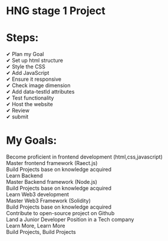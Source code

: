 # HNG stage 1 Project
# Steps:
✔ Plan my Goal     
✔ Set up html structure     
✔ Style the CSS     
✔ Add JavaScript     
✔ Ensure it responsive     
✔ Check image dimension     
✔ Add data-testId attributes     
✔ Test functionality     
✔ Host the website     
✔ Review     
✔ submit     

# My Goals:
Become proficient in frontend development (html,css,javascript)     
Master frontend framework (Raect.js)     
Build Projects base on knowledge acquired     
Learn Backend     
Master Backend framework (Node.js)     
Build Projects base on knowledge acquired     
Learn Web3 development     
Master Web3 Framework (Solidity)     
Build Projects base on knowledge acquired     
Contribute to open-source project on Github     
Land a Junior Developer Position in a Tech company     
Learn More, Learn More     
Build Projects, Build Projects     

